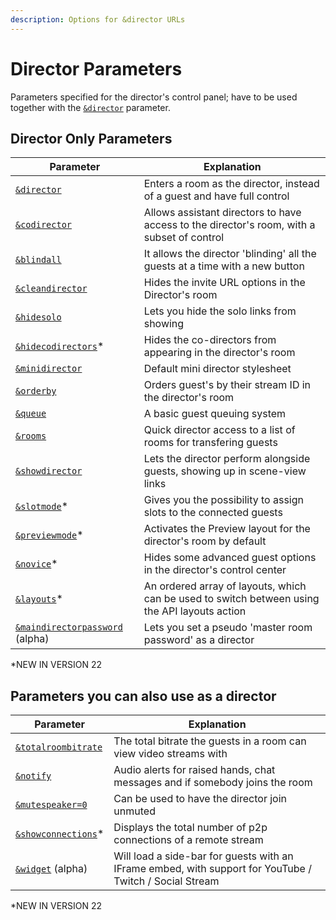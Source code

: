 ```yaml
---
description: Options for &director URLs
---
```


# Director Parameters

Parameters specified for the director's control panel; have to be used together with the [`&director`](../../viewers-settings/director.md) parameter.

## Director Only Parameters

| Parameter                                                            | Explanation                                                                                   |
| -------------------------------------------------------------------- | --------------------------------------------------------------------------------------------- |
| [`&director`](../../viewers-settings/director.md)                    | Enters a room as the director, instead of a guest and have full control                       |
| [`&codirector`](../../director-settings/codirector.md)               | Allows assistant directors to have access to the director's room, with a subset of control    |
| [`&blindall`](../../newly-added-parameters/and-blindall.md)          | It allows the director 'blinding' all the guests at a time with a new button                  |
| [`&cleandirector`](../../director-settings/cleandirector.md)         | Hides the invite URL options in the Director's room                                           |
| [`&hidesolo`](../../newly-added-parameters/and-hidesolo.md)          | Lets you hide the solo links from showing                                                     |
| [`&hidecodirectors`](and-hidecodirectors.md)\*                       | Hides the co-directors from appearing in the director's room                                  |
| [`&minidirector`](../../newly-added-parameters/and-minidirector.md)  | Default mini director stylesheet                                                              |
| [`&orderby`](../../newly-added-parameters/and-orderby.md)            | Orders guest's by their stream ID in the director's room                                      |
| [`&queue`](../../general-settings/queue.md)                          | A basic guest queuing system                                                                  |
| [`&rooms`](../../director-settings/rooms.md)                         | Quick director access to a list of rooms for transfering guests                               |
| [`&showdirector`](../../viewers-settings/and-showdirector.md)        | Lets the director perform alongside guests, showing up in scene-view links                    |
| [`&slotmode`](and-slotmode.md)\*                                     | Gives you the possibility to assign slots to the connected guests                             |
| [`&previewmode`](and-previewmode.md)\*                               | Activates the Preview layout for the director's room by default                               |
| [`&novice`](and-novice.md)\*                                         | Hides some advanced guest options in the director's control center                            |
| [`&layouts`](and-layouts.md)\*                                       | An ordered array of layouts, which can be used to switch between using the API layouts action |
| [`&maindirectorpassword`](and-maindirectorpassword-alpha.md) (alpha) | Lets you set a pseudo 'master room password' as a director                                    |

\*NEW IN VERSION 22

## Parameters you can also use as a director

| Parameter                                                              | Explanation                                                                                             |
| ---------------------------------------------------------------------- | ------------------------------------------------------------------------------------------------------- |
| [`&totalroombitrate`](../video-bitrate-parameters/totalroombitrate.md) | The total bitrate the guests in a room can view video streams with                                      |
| [`&notify`](../../source-settings/and-notify.md)                       | Audio alerts for raised hands, chat messages and if somebody joins the room                             |
| [`&mutespeaker=0`](../../source-settings/and-mutespeaker.md)           | Can be used to have the director join unmuted                                                           |
| [`&showconnections`](../settings-parameters/and-showconnections.md)\*  | Displays the total number of p2p connections of a remote stream                                         |
| [`&widget`](../settings-parameters/and-widget-alpha.md) (alpha)        | Will load a side-bar for guests with an IFrame embed, with support for YouTube / Twitch / Social Stream |

\*NEW IN VERSION 22
